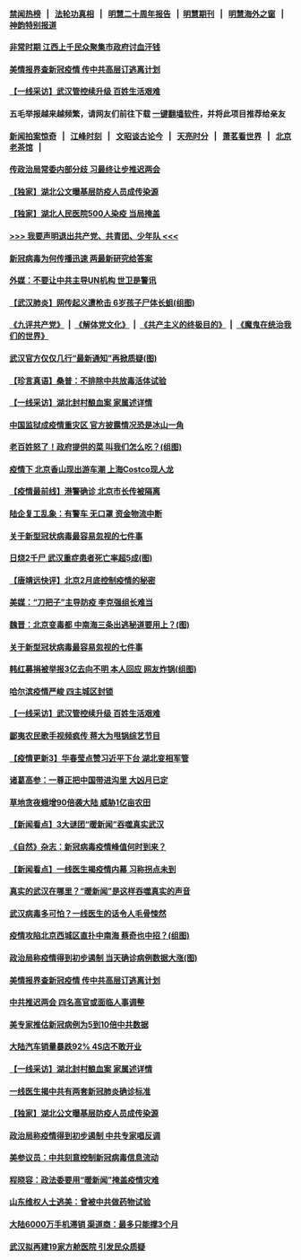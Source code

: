 #### [禁闻热榜](热点新闻.md?=0)  &nbsp;&nbsp;|&nbsp;&nbsp; [法轮功真相](https://github.com/gfw-breaker/truth/blob/master/README.md?=0) &nbsp;&nbsp;|&nbsp;&nbsp; [明慧二十周年报告](https://github.com/gfw-breaker/mh-reports/blob/master/README.md?=0) &nbsp;&nbsp;|&nbsp;&nbsp;[明慧期刊](https://github.com/gfw-breaker/mh-qikan) &nbsp;&nbsp;|&nbsp;&nbsp; [明慧海外之窗](https://github.com/gfw-breaker/mh-news/blob/master/README.md?=0) &nbsp;&nbsp;|&nbsp;&nbsp; [神韵特别报道](https://github.com/gfw-breaker/mh-news/blob/master/shenyun.md?=0)
#### [ 非常时期 江西上千民众聚集市政府讨血汗钱](https://github.com/gfw-breaker/banned-news/blob/master/pages/nf4514/n11886708.md)
#### [ 美情报界查新冠疫情 传中共高层订逃离计划](https://github.com/gfw-breaker/banned-news/blob/master/pages/nf4514/n11888161.md)
#### [ 【一线采访】武汉管控续升级 百姓生活艰难](https://github.com/gfw-breaker/banned-news/blob/master/pages/nf4514/n11886970.md)
#### 五毛举报越来越频繁，请网友们前往下载 [一键翻墙软件](https://github.com/gfw-breaker/ssr-accounts)，并将此项目推荐给亲友
#### [新闻拍案惊奇](https://github.com/gfw-breaker/banned-news/blob/master/pages/link4.md) &nbsp;&nbsp;|&nbsp;&nbsp; [江峰时刻](https://github.com/gfw-breaker/banned-news/blob/master/pages/link4.md) &nbsp;&nbsp;|&nbsp;&nbsp; [文昭谈古论今](https://github.com/gfw-breaker/banned-news/blob/master/pages/link4.md) &nbsp;&nbsp;|&nbsp;&nbsp; [天亮时分](https://github.com/gfw-breaker/banned-news/blob/master/pages/link4.md) &nbsp;&nbsp;|&nbsp;&nbsp; [萧茗看世界](https://github.com/gfw-breaker/banned-news/blob/master/pages/link4.md) &nbsp;&nbsp;|&nbsp;&nbsp; [北京老茶馆](https://github.com/gfw-breaker/banned-news/blob/master/pages/link4.md) &nbsp;&nbsp;|&nbsp;&nbsp; 
#### [ 传政治局常委内部分歧 习最终让步推迟两会](https://github.com/gfw-breaker/banned-news/blob/master/pages/nsc413/n11887071.md)
#### [ 【独家】湖北公文曝基层防疫人员成传染源](https://github.com/gfw-breaker/banned-news/blob/master/pages/nf4514/n11887125.md)
#### [ 【独家】湖北人民医院500人染疫 当局掩盖](https://github.com/gfw-breaker/banned-news/blob/master/pages/nf4514/n11888080.md)
#### [>>> 我要声明退出共产党、共青团、少年队 <<<](https://github.com/begood0513/goodnews/blob/master/quit/letter.md) 
#### [ 新冠病毒为何传播迅速 两最新研究给答案](https://github.com/gfw-breaker/banned-news/blob/master/pages/nf4514/n11886505.md)
#### [ 外媒：不要让中共主导UN机构 世卫是警讯](https://github.com/gfw-breaker/banned-news/blob/master/pages/nf4514/n11886401.md)
#### [ 【武汉肺炎】网传起义遭枪击 6岁孩子尸体长蛆(组图)](https://github.com/gfw-breaker/banned-news/blob/master/pages/p1/924004.md)
#### [《九评共产党》](https://github.com/begood0513/9ping.md/blob/master/README.md) &nbsp;|&nbsp; [《解体党文化》](../../../../jtdwh.md/blob/master/README.md)  &nbsp;|&nbsp; [《共产主义的终极目的》](../../../../gczydzjmd.md/blob/master/README.md) &nbsp;|&nbsp; [《魔鬼在统治我们的世界》](../../../../mgztzwmdsj.md/blob/master/README.md) 
#### [ 武汉官方仅仅几行“最新通知”再掀质疑(图)](https://github.com/gfw-breaker/banned-news/blob/master/pages/p1/924012.md)
#### [ 【珍言真语】桑普：不排除中共放毒活体试验](https://github.com/gfw-breaker/banned-news/blob/master/pages/nsc413/n11886832.md)
#### [ 【一线采访】湖北封村酿血案 家属述详情](https://github.com/gfw-breaker/banned-news/blob/master/pages/nf4514/n11888368.md)
#### [ 中国监狱成疫情重灾区 官方披露情况恐是冰山一角](https://github.com/gfw-breaker/banned-news/blob/master/pages/p1/923922.md)
#### [ 老百姓怒了！政府提供的菜 叫我们怎么吃？(组图)](https://github.com/gfw-breaker/banned-news/blob/master/pages/p1/923914.md)
#### [ 疫情下 北京香山现出游车潮 上海Costco现人龙](https://github.com/gfw-breaker/banned-news/blob/master/pages/nsc413/n11888399.md)
#### [ 【疫情最前线】港警确诊 北京市长传被隔离](https://github.com/gfw-breaker/banned-news/blob/master/pages/nsc413/n11886872.md)
#### [ 陆企复工乱象：有警车 无口罩 资金物流中断](https://github.com/gfw-breaker/banned-news/blob/master/pages/nf4514/n11886914.md)
#### [ 关于新型冠状病毒最容易忽视的七件事](https://github.com/gfw-breaker/banned-news/blob/master/pages/nf4514/n11886753.md)
#### [ 日烧2千尸 武汉重症患者死亡率超5成(图)](https://github.com/gfw-breaker/banned-news/blob/master/pages/p1/923941.md)
#### [ 【唐靖远快评】北京2月底控制疫情的秘密](https://github.com/gfw-breaker/banned-news/blob/master/pages/nsc413/n11886677.md)
#### [ 美媒：“刀把子”主导防疫 李克强组长难当](https://github.com/gfw-breaker/banned-news/blob/master/pages/prog1138/a102782954.md)
#### [ 魏晋：北京变毒都 中南海三条出逃秘道要用上？(图)](https://github.com/gfw-breaker/banned-news/blob/master/pages/p2/923858.md)
#### [ 关于新型冠状病毒最容易忽视的七件事](https://github.com/gfw-breaker/banned-news/blob/master/pages/nsc413/n11886753.md)
#### [ 韩红募捐被举报3亿去向不明 本人回应 网友炸锅(组图)](https://github.com/gfw-breaker/banned-news/blob/master/pages/p1/924007.md)
#### [ 哈尔滨疫情严峻 四主城区封锁](https://github.com/gfw-breaker/banned-news/blob/master/pages/nsc413/n11887651.md)
#### [ 【一线采访】武汉管控续升级 百姓生活艰难](https://github.com/gfw-breaker/banned-news/blob/master/pages/nsc413/n11886970.md)
#### [ 鄙夷农民歌手视频疯传 蒋大为甩锅综艺节目](https://github.com/gfw-breaker/banned-news/blob/master/pages/nsc413/n11886556.md)
#### [ 【疫情更新3】华春莹点赞习近平下台 湖北变相军管](https://github.com/gfw-breaker/banned-news/blob/master/pages/prog204/a102778761.md)
#### [ 诸葛高参：一尊正把中国带进沟里 大凶月已定](https://github.com/gfw-breaker/banned-news/blob/master/pages/prog1138/a102779790.md)
#### [ 草地贪夜蛾增90倍袭大陆 威胁1亿亩农田](https://github.com/gfw-breaker/banned-news/blob/master/pages/nsc413/n11888493.md)
#### [ 【新闻看点】3大谜团“暖新闻”吞噬真实武汉](https://github.com/gfw-breaker/banned-news/blob/master/pages/nsc413/n11888400.md)
#### [ 《自然》杂志：新冠病毒疫情峰值何时到来？](https://github.com/gfw-breaker/banned-news/blob/master/pages/nsc413/n11886631.md)
#### [ 【新闻看点】一线医生揭疫情内幕 习称拐点未到](https://github.com/gfw-breaker/banned-news/blob/master/pages/nsc413/n11886484.md)
#### [ 真实的武汉在哪里？“暖新闻”是这样吞噬真实的声音](https://github.com/gfw-breaker/banned-news/blob/master/pages/yataibaodao/jt-02202020104946.md)
#### [ 武汉病毒多可怕？一线医生的话令人毛骨悚然](https://github.com/gfw-breaker/banned-news/blob/master/pages/prog204/a102782884.md)
#### [ 疫情攻陷北京西城区直扑中南海 蔡奇也中招？(组图)](https://github.com/gfw-breaker/banned-news/blob/master/pages/p2/923822.md)
#### [ 政治局称疫情得到初步遏制 当天确诊病例数据大涨(图)](https://github.com/gfw-breaker/banned-news/blob/master/pages/p1/923919.md)
#### [ 美情报界查新冠疫情 传中共高层订逃离计划](https://github.com/gfw-breaker/banned-news/blob/master/pages/nsc413/n11888161.md)
#### [ 中共推迟两会 四名高官或面临人事调整](https://github.com/gfw-breaker/banned-news/blob/master/pages/nsc413/n11887347.md)
#### [ 美专家推估新冠病例为5到10倍中共数据](https://github.com/gfw-breaker/banned-news/blob/master/pages/nsc413/n11884404.md)
#### [ 大陆汽车销量暴跌92% 4S店不敢开业](https://github.com/gfw-breaker/banned-news/blob/master/pages/nf4514/n11886391.md)
#### [ 【一线采访】湖北封村酿血案 家属述详情](https://github.com/gfw-breaker/banned-news/blob/master/pages/nsc413/n11888368.md)
#### [ 一线医生揭中共有两套新冠肺炎确诊标准](https://github.com/gfw-breaker/banned-news/blob/master/pages/nsc413/n11887560.md)
#### [ 【独家】湖北公文曝基层防疫人员成传染源](https://github.com/gfw-breaker/banned-news/blob/master/pages/nsc413/n11887125.md)
#### [ 政治局称疫情得到初步遏制 中共专家唱反调](https://github.com/gfw-breaker/banned-news/blob/master/pages/nsc413/n11886721.md)
#### [ 美参议员：中共刻意控制新冠病毒信息流动](https://github.com/gfw-breaker/banned-news/blob/master/pages/nf4514/n11887949.md)
#### [ 程晓容：政法委要用“暖新闻”掩盖疫情灾难](https://github.com/gfw-breaker/banned-news/blob/master/pages/nf4514/n11887567.md)
#### [ 山东维权人士逃美：曾被中共做药物试验](https://github.com/gfw-breaker/banned-news/blob/master/pages/nf4514/n11884557.md)
#### [ 大陆6000万手机滞销 渠道商：最多只能撑3个月](https://github.com/gfw-breaker/banned-news/blob/master/pages/nsc413/n11887539.md)
#### [ 武汉拟再建19家方舱医院 引发民众质疑](https://github.com/gfw-breaker/banned-news/blob/master/pages/nsc413/n11887106.md)
